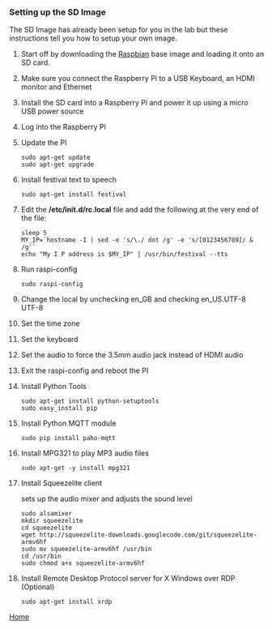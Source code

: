 ### Setting up the SD Image
The SD Image has already been setup for you in the lab but these instructions tell you how to setup your own image.

1. Start off by downloading the [Raspbian](https://www.raspberrypi.org/downloads/) base image and loading it onto an SD card.
2. Make sure you connect the Raspberry Pi to a USB Keyboard, an HDMI monitor and Ethernet
3. Install the SD card into a Raspberry Pi and power it up using a micro USB power source
4. Log into the Raspberry PI
5. Update the PI

	```
	sudo apt-get update
	sudo apt-get upgrade
	```
6. Install festival text to speech

	```
	sudo apt-get install festival
	```

7. Edit the **/etc/init.d/rc.local** file and add the following at the very end of the file:

	```
	sleep 5
	MY_IP=`hostname -I | sed -e 's/\./ dot /g' -e 's/[0123456789]/ & /g'`
	echo "My I P address is $MY_IP" | /usr/bin/festival --tts
	```

8. Run raspi-config
	
	```
	sudo raspi-config  
	```

9. Change the local by unchecking en_GB and checking en_US.UTF-8 UTF-8
10. Set the time zone
11. Set the keyboard
12. Set the audio to force the 3.5mm audio jack instead of HDMI audio
13. Exit the raspi-config and reboot the PI
14. Install Python Tools

	```
	sudo apt-get install python-setuptools
	sudo easy_install pip
	```

15. Install Python MQTT module
	
	```
	sudo pip install paho-mqtt
	```

16. Install MPG321 to play MP3 audio files
	
	```
	sudo apt-get -y install mpg321
	```

17. Install Squeezelite client

	sets up the audio mixer and adjusts the sound level

	```
    sudo alsamixer 
    mkdir squeezelite
    cd squeezelite
    wget http://squeezelite-downloads.googlecode.com/git/squeezelite-armv6hf
    sudo mv squeezelite-armv6hf /usr/bin
    cd /usr/bin
    sudo chmod a+x squeezelite-armv6hf
	```

18. Install Remote Desktop Protocol server for X Windows over RDP (Optional)

	```
	sudo apt-get install xrdp
	```

[Home](README.md)